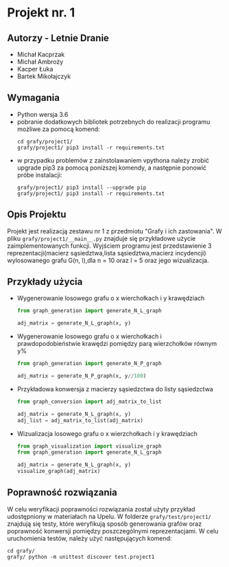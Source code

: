 # Projekt nr. 1

## Autorzy - Letnie Dranie
- Michał Kacprzak
- Michał Ambroży
- Kacper Łuka
- Bartek Mikołajczyk

## Wymagania
- Python wersja 3.6
- pobranie dodatkowych bibliotek potrzebnych do realizacji programu możliwe
  za pomocą komend:
    ```commandline
    cd grafy/project1/
    grafy/project1/ pip3 install -r requirements.txt
    ```
- w przypadku problemów z zainstolawaniem vpythona należy zrobić upgrade pip3 za pomocą poniższej komendy,
  a następnie ponowić próbe instalacji:
    ```commandline
    grafy/project1/ pip3 install --upgrade pip
    grafy/project1/ pip3 install -r requirements.txt
    ```
## Opis Projektu
Projekt jest realizacją zestawu nr 1 z przedmiotu "Grafy i ich zastowania". 
W pliku `grafy/project1/__main__.py` znajduje się przykładowe użycie zaimplementowanych funkcji. 
Wyjściem programu jest przedstawienie 3 reprezentacji(macierz sąsiedztwa,lista sąsiedztwa,macierz incydencji) 
wylosowanego grafu G(n, l),dla n = 10 oraz  l = 5 oraz jego wizualizacja.

## Przykłady użycia

  * Wygenerowanie losowego grafu o x wierchołkach i y krawędziach
    ```python
    from graph_generation import generate_N_L_graph
    
    adj_matrix = generate_N_L_graph(x, y)
    ```
  * Wygenerowanie losowego grafu o x wierchołkach i prawdopodobieństwie
    krawędzi pomiędzy parą wierzchołków równym y%
    ```python
    from graph_generation import generate_N_P_graph
    
    adj_matrix = generate_N_P_graph(x, y//100)
    ```
  * Przykładowa konwersja z macierzy sąsiedzctwa do listy sąsiedzctwa
    ```python
    from graph_conversion import adj_matrix_to_list
    
    adj_matrix = generate_N_L_graph(x, y)
    adj_list = adj_matrix_to_list(adj_matrix)
    ```
  * Wizualizacja losowego grafu o x wierzchołkach i y krawędziach
    ```python
    from graph_visualization import visualize_graph
    from graph_generation import generate_N_L_graph
    
    adj_matrix = generate_N_L_graph(x, y)
    visualize_graph(adj_matrix)
    ```
## Poprawność rozwiązania
W celu weryfikacji poprawności rozwiązania został użyty przykład udostępniony w materiałach na Upelu. 
W folderze `grafy/test/project1/` znajdują się testy, które weryfikują sposób generowania grafów 
oraz poprawność konwersji pomiędzy poszczególnymi reprezentacjami.
W celu uruchomienia testów, należy użyć następujących komend:
  ```commandline
  cd grafy/
  grafy/ python -m unittest discover test.project1
  ```
    
    
    
